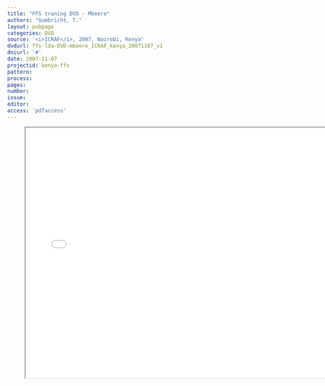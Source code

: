 ```yaml
---
title: "FFS traning DVD - Mbeere"
authors: "Gumbricht, T."
layout: pubpage
categories: DVD
source: '<i>ICRAF</i>, 2007, Nairobi, Kenya'
dvdurl: ffs-lda-DVD-mbeere_ICRAF_kenya_20071107_v1
doiurl: '#'
date: 2007-11-07
projectid: kenya-ffs
pattern:
process:
pages:
number:
issue:
editor:
access: 'pdfaccess'
---
```

<figure>
  <iframe src="{{ site.commonurl }}/dvd/{{ page.dvdurl }}/index.html"
    style="width:720px; height:576px;" frameborder="1">
  </iframe>
</figure>
